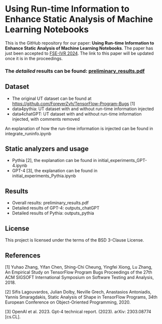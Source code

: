 # Using Run-time Information to Enhance Static Analysis of Machine Learning Notebooks

This is the GitHub repository for our paper: **Using Run-time Information to Enhance Static Analysis of Machine Learning Notebooks**. The paper has just been accepted to [FSE-IVR 2024](https://2024.esec-fse.org/track/fse-2024-ideas--visions-and-reflections). The link to this paper will be updated once it is in the proceedings.

### The *detailed* results can be found: [preliminary_results.pdf](https://anonymous.4open.science/r/sa_ut_runinfo-B605/preliminary_results.pdf)

## Dataset

- The original UT dataset can be found at https://github.com/ForeverZyh/TensorFlow-Program-Bugs [1]
- data4pythia: UT dataset with and without run-time information injected
- data4chatGPT: UT dataset with and without run-time information injected, with comments removed

An explanation of how the run-time information is injected can be found in integrate_runinfo.ipynb

## Static analyzers and usage

- Pythia [2], the explanation can be found in initial_experiments_GPT-4.ipynb
- GPT-4 [3], the explanation can be found in initial_experiments_Pythia.ipynb

## Results

- Overall results: preliminary_results.pdf
- Detailed results of GPT-4: outputs_chatGPT
- Detailed results of Pythia: outputs_pythia

## License

This project is licensed under the terms of the BSD 3-Clause License.

## References

[1] Yuhao Zhang, Yifan Chen, Shing-Chi Cheung, Yingfei Xiong, Lu Zhang, An Empirical Study on TensorFlow Program Bugs Proceedings of the 27th ACM SIGSOFT International Symposium on Software Testing and Analysis, 2018.

[2] Sifis Lagouvardos, Julian Dolby, Neville Grech, Anastasios Antoniadis, Yannis Smaragdakis, Static Analysis of Shape in TensorFlow Programs, 34th European Conference on Object-Oriented Programming, 2020.

[3] OpenAI et al. 2023. Gpt-4 technical report. (2023). arXiv: 2303.08774 [cs.CL].
